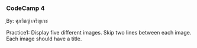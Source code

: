 ### CodeCamp 4 ###
ฺBy: ศุภวิชญ์ เจริญเวช

Practice1: 
  Display five different images. Skip two lines between each image. Each image should have a title.
